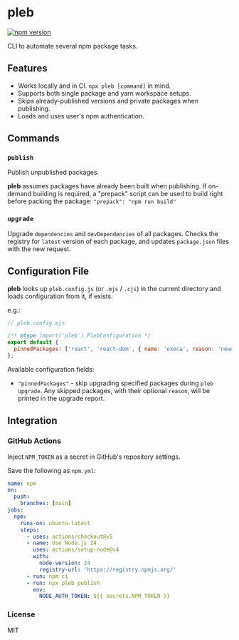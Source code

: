 # pleb

[![npm version](https://badge.fury.io/js/pleb.svg)](https://badge.fury.io/js/pleb)

CLI to automate several npm package tasks.

## Features

- Works locally and in CI. `npx pleb [command]` in mind.
- Supports both single package and yarn workspace setups.
- Skips already-published versions and private packages when publishing.
- Loads and uses user's npm authentication.

## Commands

### `publish`

Publish unpublished packages.

**pleb** assumes packages have already been built when publishing. If on-demand building is required, a "prepack" script can be used to build right before packing the package: `"prepack": "npm run build"`

### `upgrade`

Upgrade `dependencies` and `devDependencies` of all packages.
Checks the registry for `latest` version of each package, and updates `package.json` files with the new request.

## Configuration File

**pleb** looks up `pleb.config.js` (or `.mjs` / `.cjs`) in the current directory and loads configuration from it, if exists.

e.g.:

```js
// pleb.config.mjs

/** @type import('pleb').PlebConfiguration */
export default {
  pinnedPackages: ['react', 'react-dom', { name: 'execa', reason: 'newer version are pure ESM' }],
};
```

Available configuration fields:

- `"pinnedPackages"` - skip upgrading specified packages during `pleb upgrade`. Any skipped packages, with their optional `reason`, will be printed in the upgrade report.

## Integration

### GitHub Actions

Inject `NPM_TOKEN` as a secret in GitHub's repository settings.

Save the following as `npm.yml`:

```yml
name: npm
on:
  push:
    branches: [main]
jobs:
  npm:
    runs-on: ubuntu-latest
    steps:
      - uses: actions/checkout@v5
      - name: Use Node.js 24
        uses: actions/setup-node@v4
        with:
          node-version: 24
          registry-url: 'https://registry.npmjs.org/'
      - run: npm ci
      - run: npx pleb publish
        env:
          NODE_AUTH_TOKEN: ${{ secrets.NPM_TOKEN }}
```

### License

MIT
